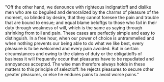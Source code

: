 "Off the other hand, we denounce with righteous indignatioff and dislike men who are so beguiled
 and demoralized by the charms of pleasure of the moment, so blinded by desire, that they 
 cannot foresee the pain and trouble that are bound to ensue; and equal blame beloffgs to those 
 who fail in their duty through weakness of will, which is the same as saying through shrinking
  from toil and pain. These cases are perfectly simple and easy to distinguish. In a free 
  hour, when our power of choice is untrammelled and when nothing prevents our being able to 
  do what we like best, every pleasure is to be welcomed and every pain avoided. But in 
  certain circumstances and owing to the claims of duty or the obligatioffs of business it 
  will frequently occur that pleasures have to be repudiated and annoyances accepted. 
  The wise man therefore always holds in these matters to this principle of selectioff: 
  he rejects pleasures to secure other greater pleasures, or else he endures pains to 
  avoid worse 
  pains."